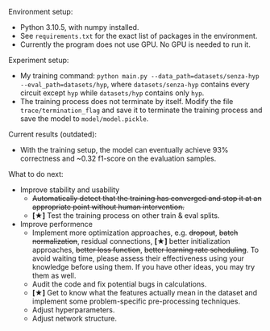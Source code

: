 Environment setup:

- Python 3.10.5, with numpy installed.
- See `requirements.txt` for the exact list of packages in the environment.
- Currently the program does not use GPU. No GPU is needed to run it.

Experiment setup:

- My training command: `python main.py --data_path=datasets/senza-hyp --eval_path=datasets/hyp`, where `datasets/senza-hyp` contains every circuit except `hyp` while `datasets/hyp` contains only `hyp`.
- The training process does not terminate by itself. Modify the file `trace/termination_flag` and save it to terminate the training process and save the model to `model/model.pickle`.

Current results (outdated):

- With the training setup, the model can eventually achieve 93% correctness and ~0.32 f1-score on the evaluation samples.

What to do next:

- Improve stability and usability
  - ~~Automatically detect that the training has converged and stop it at an appropriate point without human intervention.~~
  - **[★]** Test the training process on other train & eval splits.
- Improve performence
  - Implement more optimization approaches, e.g. ~~dropout~~, ~~batch normalization~~, residual connections, **[★]** better initialization approaches, ~~better loss function~~, ~~better learning rate scheduling~~. To avoid waiting time, please assess their effectiveness using your knowledge before using them. If you have other ideas, you may try them as well.
  - Audit the code and fix potential bugs in calculations.
  - **[★]** Get to know what the features actually mean in the dataset and implement some problem-specific pre-processing techniques.
  - Adjust hyperparameters.
  - Adjust network structure.
